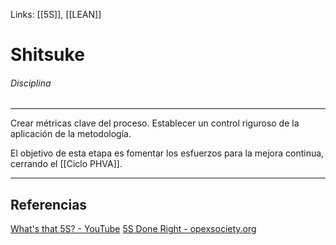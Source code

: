 Links: [[5S]], [[LEAN]]

# Shitsuke
###### Disciplina
---

Crear métricas clave del proceso. Establecer un control riguroso de la aplicación de la metodología.

El objetivo de esta etapa es fomentar los esfuerzos para la mejora continua, cerrando el [[Ciclo PHVA]].

---

## Referencias
[What's that 5S? - YouTube](https://www.youtube.com/watch?v=Pu7HIeQveIY&t=206s)
[5S Done Right - opexsociety.org](https://opexsociety.org/body-of-knowledge/5s-done-right/)